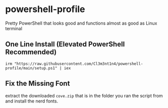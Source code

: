 # powershell-profile
Pretty PowerShell that looks good and functions almost as good as Linux terminal 

## One Line Install (Elevated PowerShell Recommended)

```
irm "https://raw.githubusercontent.com/Cl3m3nt1n4/powershell-profile/main/setup.ps1" | iex
```

## Fix the Missing Font

extract the downloaded `cove.zip` that is in the folder you ran the script from and install the nerd fonts. 
